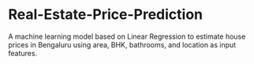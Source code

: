 # Real-Estate-Price-Prediction
A machine learning model based on Linear Regression to estimate house prices in Bengaluru using area, BHK, bathrooms, and location as input features.
